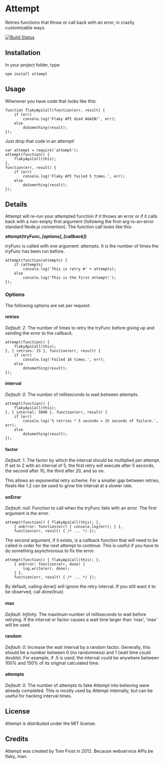 # Attempt
Retries functions that throw or call back with an error, in crazily
customizable ways.

[![Build Status](https://secure.travis-ci.org/TomFrost/node-attempt.png?branch=master)](http://travis-ci.org/TomFrost/node-attempt)

## Installation
In your project folder, type:

	npm install attempt

## Usage
Whenever you have code that looks like this:

	function flakyApiCall(function(err, result) {
	    if (err)
	        console.log('Flaky API died AGAIN!', err);
	    else
	        doSomething(result);
	});

Just drop that code in an attempt!

	var attempt = require('attempt');
	attempt(function() {
		flakyApiCall(this);
	},
	function(err, result) {
        if (err)
            console.log('Flaky API failed 5 times.', err);
        else
            doSomething(result);
    });

## Details
Attempt will re-run your attempted function if it throws an error or if it
calls back with a non-empty first argument (following the first-arg-is-an-error
standard Node.js convention).  The function call looks like this:

**attempt(tryFunc, _[options]_, _[callback]_)**

tryFunc is called with one argument: attempts.  It is the number of times the
tryFunc has been run before.

	attempt(function(attempts) {
		if (attempts)
			console.log('This is retry #' + attempts);
		else
			console.log('This is the first attempt!');
	});

### Options
The following options are set per request:

#### retries
*Default: 2.* The number of times to retry the tryFunc before
giving up and sending the error to the callback.

	attempt(function() {
		flakyApiCall(this);
	}, { retries: 15 }, function(err, result) {
		if (err)
			console.log('Failed 16 times.', err);
		else
			doSomething(result);
	});

#### interval
*Default: 0.* The number of milliseconds to wait between attempts.

	attempt(function() {
        flakyApiCall(this);
    }, { interval: 5000 }, function(err, result) {
        if (err)
            console.log('5 retries * 5 seconds = 25 seconds of failure.', err);
        else
            doSomething(result);
    });

#### factor
*Default: 1.* The factor by which the interval should be multiplied per
attempt.  If set to 2 with an interval of 5, the first retry will execute after
5 seconds, the second after 10, the third after 20, and so on.

This allows an exponential retry scheme.  For a smaller gap between retries,
floats like 1.2 can be used to grow the interval at a slower rate.

#### onError
*Default: null.* Function to call when the tryFunc fails with an
error.  The first argument is the error.

	attempt(function() { flakyApiCall(this); },
		{ onError: function(err) { console.log(err); } },
		function(err, result) { /* ... */ });

The second argument, if it exists, is a callback function that will need to be
called in order for the next attempt to continue.  This is useful if you have
to do something asynchronous to fix the error.

	attempt(function() { flakyApiCall(this); },
		{ onError: function(err, done) {
			log.write(err, done);
		} },
		function(err, result) { /* ... */ });

By default, calling done() will ignore the retry interval.  If you still want
it to be observed, call *done(true)*.

#### max
*Default: Infinity.* The maximum number of milliseconds to wait before retrying.
If the interval or factor causes a wait time larger than 'max', 'max' will
be used.

#### random
*Default: 0.* Increase the wait interval by a random factor. Generally, this
should be a number between 0 (no randomness) and 1 (wait time could double).
For example, if .5 is used, the interval could be anywhere between 100% and
150% of its original calculated time.

#### attempts
*Default: 0.* The number of attempts to fake Attempt into believing were
already completed.  This is mostly used by Attempt internally, but can be
useful for hacking interval times.

## License
Attempt is distributed under the MIT license.

## Credits
Attempt was created by Tom Frost in 2012.  Because webservice APIs be flaky,
man.
